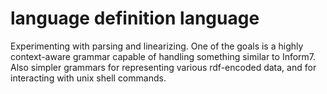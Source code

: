 # language definition language
Experimenting with parsing and linearizing. 
One of the goals is a highly context-aware grammar capable of handling something similar to Inform7. Also simpler grammars for representing various rdf-encoded data, and for interacting with unix shell commands.
